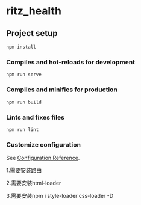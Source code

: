 # ritz_health

## Project setup
```
npm install
```

### Compiles and hot-reloads for development
```
npm run serve
```

### Compiles and minifies for production
```
npm run build
```

### Lints and fixes files
```
npm run lint
```

### Customize configuration
See [Configuration Reference](https://cli.vuejs.org/config/).


1.需要安装路由 

2.需要安装html-loader

3.需要安装npm i style-loader css-loader -D
